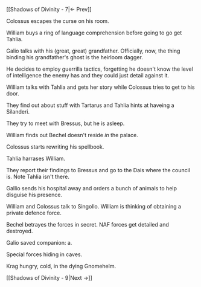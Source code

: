[[Shadows of Divinity - 7|<- Prev]]

Colossus escapes the curse on his room.

William buys a ring of language comprehension before going to go get Tahlia. 

Galio talks with his (great, great) grandfather. Officially, now, the thing binding his grandfather's ghost is the heirloom dagger.

He decides to employ guerrilla tactics, forgetting he doesn't know the level of intelligence the enemy has and they could just detail against it.

William talks with Tahlia and gets her story while Colossus tries to get to his door. 

They find out about stuff with Tartarus and Tahlia hints at haveing a Silanderi.

They try to meet with Bressus, but he is asleep.

William finds out Bechel doesn't reside _in_ the palace.

Colossus starts rewriting his spellbook.

Tahlia harrases William. 

They report their findings to Bressus and go to the Dais where the council is. Note Tahlia isn't there.

Gallio sends his hospital away and orders a bunch of animals to help disguise his presence.

William and Colossus talk to Singollo. William is thinking of obtaining a private defence force.

Bechel betrayes the forces in secret. NAF forces get detailed and destroyed.  

Galio saved companion: a. 

Special forces hiding in caves.

Krag hungry, cold, in the dying Gnomehelm.

[[Shadows of Divinity - 9|Next ->]]